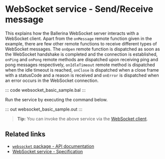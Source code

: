 # WebSocket service - Send/Receive message

This explains how the Ballerina WebSocket server interacts with a WebSocket client. Apart from the `onMessage` remote function given in the example, there are few other remote functions to receive different types of WebSocket messages. The `onOpen` remote function is dispatched as soon as the WebSocket handshake is completed and the connection is established, `onPing` and `onPong` remote methods are dispatched upon receiving ping and pong messages respectively, `onIdleTimeout` remote method is dispatched when the idle timeout is reached, `onClose` is dispatched when a close frame with a statusCode and a reason is received and `onError` is dispatched when an error occurs in the WebSocket connection.

::: code websocket_basic_sample.bal :::

Run the service by executing the command below.

::: out websocket_basic_sample.out :::

>**Tip:** You can invoke the above service via the [WebSocket client](/learn/by-example/websocket-client/).

## Related links
- [`websocket` package - API documentation](https://lib.ballerina.io/ballerina/websocket/latest)
- [WebSocket service - Specification](/spec/websocket/#3-service-types)
